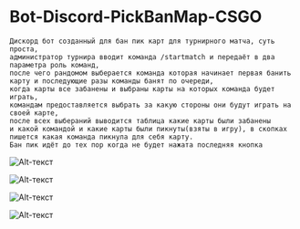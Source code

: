 # Bot-Discord-PickBanMap-CSGO

```
Дискорд бот созданный для бан пик карт для турнирного матча, суть проста, 
администратор турнира вводит команда /startmatch и передаёт в два параметра роль команд,
после чего рандомом выберается команда которая начинает первая банить карту и последующие разы команды банят по очереди, 
когда карты все забанены и выбраны карты на которых команда будет играть, 
командам предоставляется выбрать за какую стороны они будут играть на своей карте,
после всех выбераний выводится таблица какие карты были забанены 
и какой командой и какие карты были пикнуты(взяты в игру), в скопках пишется какая команда пикнула для себя карту.
Бан пик идёт до тех пор когда не будет нажата последняя кнопка
```

![Alt-текст](https://github.com/Uximy/Bot-Discord-PickBanMap-CSGO/blob/main/screenshot/image_2023-01-20_23-13-53.png?raw=true)

![Alt-текст](https://github.com/Uximy/Bot-Discord-PickBanMap-CSGO/blob/main/screenshot/image_2023-01-22_00-17-42.png?raw=true)

![Alt-текст](https://github.com/Uximy/Bot-Discord-PickBanMap-CSGO/blob/main/screenshot/photo_2023-01-22_00-17-59%20(2).jpg?raw=true)

![Alt-текст](https://github.com/Uximy/Bot-Discord-PickBanMap-CSGO/blob/main/screenshot/photo_2023-01-22_00-17-59.jpg?raw=true)


